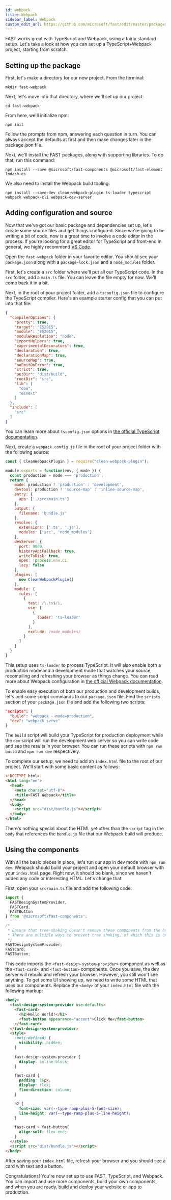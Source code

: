```yaml
---
id: webpack
title: Webpack
sidebar_label: Webpack
custom_edit_url: https://github.com/microsoft/fast/edit/master/packages/web-components/fast-foundation/docs/integrations/webpack.md
---
```


FAST works great with TypeScript and Webpack, using a fairly standard setup. Let's take a look at how you can set up a TypeScript+Webpack project, starting from scratch.

## Setting up the package

First, let's make a directory for our new project. From the terminal:

```shell
mkdir fast-webpack
```

Next, let's move into that directory, where we'll set up our project:

```shell
cd fast-webpack
```

From here, we'll initialize npm:

```shell
npm init
```

Follow the prompts from npm, answering each question in turn. You can always accept the defaults at first and then make changes later in the package.json file.

Next, we'll install the FAST packages, along with supporting libraries. To do that, run this command:

```shell
npm install --save @microsoft/fast-components @microsoft/fast-element lodash-es
```

We also need to install the Webpack build tooling:

```shell
npm install --save-dev clean-webpack-plugin ts-loader typescript webpack webpack-cli webpack-dev-server
```

## Adding configuration and source

Now that we've got our basic package and dependencies set up, let's create some source files and get things configured. Since we're going to be writing a bit of code, now is a great time to involve a code editor in the process. If you're looking for a great editor for TypeScript and front-end in general, we highly recommend [VS Code](https://code.visualstudio.com/).

Open the `fast-webpack` folder in your favorite editor. You should see your `package.json` along with a `package-lock.json` and a `node_modules` folder.

First, let's create a `src` folder where we'll put all our TypeScript code. In the `src` folder, add a `main.ts` file. You can leave the file empty for now. We'll come back it in a bit.

Next, in the root of your project folder, add a `tsconfig.json` file to configure the TypeScript compiler. Here's an example starter config that you can put into that file:

```json
{
  "compilerOptions": {
    "pretty": true,
    "target": "ES2015",
    "module": "ES2015",
    "moduleResolution": "node",
    "importHelpers": true,
    "experimentalDecorators": true,
    "declaration": true,
    "declarationMap": true,
    "sourceMap": true,
    "noEmitOnError": true,
    "strict": true,
    "outDir": "dist/build",
    "rootDir": "src",
    "lib": [
      "dom",
      "esnext"
    ]
  },
  "include": [
    "src"
  ]
}
```

You can learn more about `tsconfig.json` options in [the official TypeScript documentation](https://www.typescriptlang.org/docs/handbook/tsconfig-json.html).

Next, create a `webpack.config.js` file in the root of your project folder with the following source:

```js
const { CleanWebpackPlugin } = require("clean-webpack-plugin");

module.exports = function(env, { mode }) {
  const production = mode === 'production';
  return {
    mode: production ? 'production' : 'development',
    devtool: production ? 'source-map' : 'inline-source-map',
    entry: {
      app: ['./src/main.ts']
    },
    output: {
      filename: 'bundle.js'
    },
    resolve: {
      extensions: ['.ts', '.js'],
      modules: ['src', 'node_modules']
    },
    devServer: {
      port: 9000,
      historyApiFallback: true,
      writeToDisk: true,
      open: !process.env.CI,
      lazy: false
    },
    plugins: [
      new CleanWebpackPlugin()
    ],
    module: {
      rules: [
        {
          test: /\.ts$/i,
          use: [
            {
              loader: 'ts-loader'
            }
          ],
          exclude: /node_modules/
        }
      ]
    }
  }
}
```

This setup uses `ts-loader` to process TypeScript. It will also enable both a production mode and a development mode that watches your source, recompiling and refreshing your browser as things change. You can read more about Webpack configuration in [the official Webpack documentation](https://webpack.js.org/).

To enable easy execution of both our production and development builds, let's add some script commands to our `package.json` file. Find the `scripts` section of your `package.json` file and add the following two scripts:

```json
"scripts": {
  "build": "webpack --mode=production",
  "dev": "webpack serve"
}
```

The `build` script will build your TypeScript for production deployment while the `dev` script will run the development web server so you can write code and see the results in your browser. You can run these scripts with `npm run build` and `npm run dev` respectively.

To complete our setup, we need to add an `index.html` file to the root of our project. We'll start with some basic content as follows:

```html
<!DOCTYPE html>
<html lang="en">
  <head>
    <meta charset="utf-8">
    <title>FAST Webpack</title>
  </head>
  <body>
    <script src="dist/bundle.js"></script>
  </body>
</html>
```

There's nothing special about the HTML yet other than the `script` tag in the `body` that references the `bundle.js` file that our Webpack build will produce.

## Using the components

With all the basic pieces in place, let's run our app in dev mode with `npm run dev`. Webpack should build your project and open your default browser with your `index.html` page. Right now, it should be blank, since we haven't added any code or interesting HTML. Let's change that.

First, open your `src/main.ts` file and add the following code:

```ts
import { 
  FASTDesignSystemProvider, 
  FASTCard, 
  FASTButton 
} from '@microsoft/fast-components';

/*
 * Ensure that tree-shaking doesn't remove these components from the bundle.
 * There are multiple ways to prevent tree shaking, of which this is one.
 */
FASTDesignSystemProvider;
FASTCard;
FASTButton;
```

This code imports the `<fast-design-system-provider>` component as well as the `<fast-card>`, and `<fast-button>` components. Once you save, the dev server will rebuild and refresh your browser. However, you still won't see anything. To get some UI showing up, we need to write some HTML that uses our components. Replace the `<body>` of your `index.html` file with the following markup:

```html
<body>
  <fast-design-system-provider use-defaults>
    <fast-card>
      <h2>Hello World!</h2>
      <fast-button appearance="accent">Click Me</fast-button>
    </fast-card>
  </fast-design-system-provider>
  <style>
    :not(:defined) {
      visibility: hidden;
    }
    
    fast-design-system-provider {
      display: inline-block;
    }

    fast-card {
      padding: 16px;
      display: flex;
      flex-direction: column;
    }

    h2 {
      font-size: var(--type-ramp-plus-5-font-size);
      line-height: var(--type-ramp-plus-5-line-height);
    }

    fast-card > fast-button{
      align-self: flex-end;
    }
  </style>
  <script src="dist/bundle.js"></script>
</body>
```

After saving your `index.html` file, refresh your browser and you should see a card with text and a button.

Congratulations! You're now set up to use FAST, TypeScript, and Webpack. You can import and use more components, build your own components, and when you are ready, build and deploy your website or app to production.
